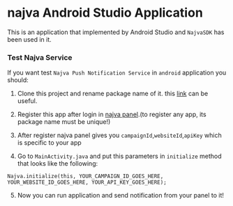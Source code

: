 # najva Android Studio Application

This is an application that implemented by Android Studio and `NajvaSDK` has been used in it.

### Test Najva Service 
If you want test `Najva Push Notification Service` in `android` application you should:
1.  Clone this project and rename package name of it.
this [link](https://stackoverflow.com/questions/16804093/rename-package-in-android-studio) can be useful.

2.  Register this app after login in [najva panel](https://app.najva.com/accounts/login/?next=/).(to register any app, its package name must be unique!)

3.  After register najva panel gives you `campaignId`,`websiteId`,`apiKey` which is specific to your app

4.  Go to `MainActivity.java` and put this parameters in `initialize` method that looks like the following:
```
Najva.initialize(this, YOUR_CAMPAIGN_ID_GOES_HERE, YOUR_WEBSITE_ID_GOES_HERE, YOUR_API_KEY_GOES_HERE);
```

5.  Now you can run application and send notification from your panel to it!